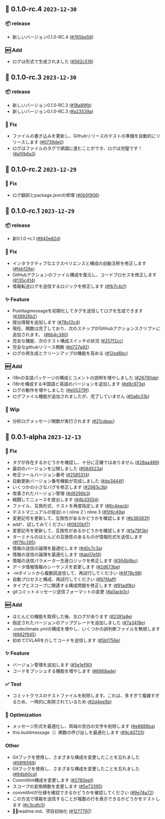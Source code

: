 ## 🎉 0.1.0-rc.4 `2023-12-30`
### 📦 ️release
- 新しいバージョン0.1.0-RC.4 ([#765be56](https://github.com/kwooshung/cvlar/commit/765be5696bdb21121022c95c0ed5bd713a27054e))
### 🆕 Add
- ログは形式で生成されました ([#562c519](https://github.com/kwooshung/cvlar/commit/562c519ed9b32d5d62f4bb38861b019378dcc550))

## 🎉 0.1.0-rc.3 `2023-12-30`
### 📦 ️release
- 新しいバージョン0.1.0-RC.3 ([#18a89fb](https://github.com/kwooshung/cvlar/commit/18a89fb156cff3b702bb58bec820c768c745242e))
- 新しいバージョン0.1.0-RC.3 ([#a23539a](https://github.com/kwooshung/cvlar/commit/a23539a0557190eb2e31c257c61cbe3cb916ed22))
### 🐛 Fix
- ファイルの書き込みを更新し、Githubリリースのテストの準備を自動的にリリースします ([#0739de0](https://github.com/kwooshung/cvlar/commit/0739de005bb58f84d0fec91dec6907f89d3df65e))
- ログはファイルのタグで順調に進むことができ、ログは完璧です！ ([#af0b6a3](https://github.com/kwooshung/cvlar/commit/af0b6a31e0653d94d3a8c6af190549e9fb525a01))

## 🎉 0.1.0-rc.2 `2023-12-29`
### 🐛 Fix
- ログ翻訳とpackage.jsonの修理 ([#0b5f906](https://github.com/kwooshung/cvlar/commit/0b5f90694c5cd27bae1906c33756cb86729b5ca1))

## 🎉 0.1.0-rc.1 `2023-12-29`
### 📦 ️release
- 新0.1.0-rc.1 ([#840e82d](https://github.com/kwooshung/cvlar/commit/840e82d90709dedcd2423d993d90867a89b622cd))
### 🐛 Fix
- インタラクティブなエクスペリエンスと構成の自動注釈を修正します ([#feb129e](https://github.com/kwooshung/cvlar/commit/feb129e81d2bc1e2e03a6473f0d69a7dc483c2c9))
- GitHubアクションのファイル構成を復元し、コードプロセスを修正します ([#135c414](https://github.com/kwooshung/cvlar/commit/135c414afa8509995effb23eaeb2f5aa845ab1a7))
- 情報転送ログを送信するロジックを修正します ([#fb7c4cf](https://github.com/kwooshung/cvlar/commit/fb7c4cfee0ad4f0e11813dc9ef15857d25ff19ba))
### ✨ Feature
- Pushtagmessageを初期化してタグを送信してログを生成できます ([#38926b2](https://github.com/kwooshung/cvlar/commit/38926b2916b9e81f96cc02e372e98dbc0cc9bf96))
- 提出情報を追加します ([#78cf2c4](https://github.com/kwooshung/cvlar/commit/78cf2c44488076653b185a2638516ad94f12da5a))
- 現在、関数は完了しており、次のステップがGitHubアクションスクリプトに追加されます。 ([#6b4c380](https://github.com/kwooshung/cvlar/commit/6b4c380045facec85985de6fbe5d64e4cf0519b2))
- 完全な機能、次のテスト構成スイッチの状況 ([#257f2cc](https://github.com/kwooshung/cvlar/commit/257f2cce542282fa30a23136d152ceaa4ed95fb6))
- 完全なgithubリリース関数 ([#d727a92](https://github.com/kwooshung/cvlar/commit/d727a92b5dfd1a63e002633aee13d12867fac1f3))
- ログの再生成とクリーンアップの機能を高める ([#12ed6bc](https://github.com/kwooshung/cvlar/commit/12ed6bce1e8066cc45a9c77c7a46b37f188b4251))
### 🆕 Add
- i18nの言語パッケージの構成とコメントの説明を増やしました ([#26790de](https://github.com/kwooshung/cvlar/commit/26790de35cf9a1d41db1ea075356c37b018a1a46))
- i18nを構成する中国語と英語のバージョンを追加します ([#d9c973e](https://github.com/kwooshung/cvlar/commit/d9c973e695c6bd6c2c0e69c5675697dcf2127585))
- ログの動作を増やしました ([#e05379f](https://github.com/kwooshung/cvlar/commit/e05379f6b7aef113c1e7340fb2aa7f7572aea625))
- ログファイル機能が追加されましたが、完了していません ([#0a6c51b](https://github.com/kwooshung/cvlar/commit/0a6c51be1f28b8cad6356b7c2d8855ce62dffac2))
### 🚧 Wip
- 分析ログメッセージ関数が実行されます ([#21cdeac](https://github.com/kwooshung/cvlar/commit/21cdeac721f0b6bcada387107c52db18197111a3))

## 🎉 0.0.1-alpha `2023-12-13`
### 🐛 Fix
- タグが存在するかどうかを確認し、十分に正確ではありません ([#28aa489](https://github.com/kwooshung/cvlar/commit/28aa489183edc951698ace19c0f81d3ddb674ec3))
- 最初のバージョンを公開しました ([#584523a](https://github.com/kwooshung/cvlar/commit/584523a95fbefa8834d7a59221efe5f8801827f1))
- 修正ツールバージョン番号 ([#2585314](https://github.com/kwooshung/cvlar/commit/258531496dfc466e3b9c7e5e02a767622550d532))
- 自動更新バージョン番号機能が完成しました ([#de3444f](https://github.com/kwooshung/cvlar/commit/de3444f3a1bfc8e9d4ef93597375f69324966b3a))
- いくつかの小さなバグを修正します ([#2983c3b](https://github.com/kwooshung/cvlar/commit/2983c3bd8c2b0effe953f207a4038fa429780c7a))
- 改善されたバージョン管理 ([#d9296b3](https://github.com/kwooshung/cvlar/commit/d9296b35227103c2390648ad09c0fb0844405b2e))
- 戦闘してニュースを提出します ([#4b33554](https://github.com/kwooshung/cvlar/commit/4b33554377b31296655cb3f7912fea788ffdac49))
- ファイル、互換形式、テストを再度指定します ([#6c4eacb](https://github.com/kwooshung/cvlar/commit/6c4eacb4b7d7a8303afe860f4d440904e5d4a479))
- テストマニュアルの提出\ n \ nline 2 \ nline 3 ([#5f6c49a](https://github.com/kwooshung/cvlar/commit/5f6c49a92ebb33aefb6227dd5438a9f35db9ca33))
- 変更記号を更新して、互換性があるかどうかを確認します ([#b36083f](https://github.com/kwooshung/cvlar/commit/b36083f87af3233f606afae0970c012e470faa12))
- add^、試してみてください ([#0920bf7](https://github.com/kwooshung/cvlar/commit/0920bf74013682d4bec3137968c3569020ec9edc))
- 変更記号を更新して、互換性があるかどうかを確認します ([#1a79f3b](https://github.com/kwooshung/cvlar/commit/1a79f3b0f010ce5b5cda78df2190e9575ae88aed))
- ターミナルのほとんどの互換性のあるものが情報形式を送信します ([#f76c295](https://github.com/kwooshung/cvlar/commit/f76c295f38e73305536a5598dfbcc3f64ef98d2e))
- 情報の送信の論理を最適化します ([#d0c7c3a](https://github.com/kwooshung/cvlar/commit/d0c7c3afde89edb8f7c75c2c47c74df4b729b94c))
- 情報の送信の論理を最適化します ([#ab07e18](https://github.com/kwooshung/cvlar/commit/ab07e187a924879513145aadb3488b1ae3e5ee66))
- 情報の送信パラメーター生産ロジックを修正します ([#364b9bc](https://github.com/kwooshung/cvlar/commit/364b9bc80d64f5f2327762e1755604d9759df6ef))
- データ情報情報のシーケンスを変更します ([#2d673be](https://github.com/kwooshung/cvlar/commit/2d673be9c27fc812aef9125048b595e39b068afa))
- -mポイントから複数回送信して、再試行してください ([#4f78c98](https://github.com/kwooshung/cvlar/commit/4f78c98f531970d5ddbe0d5d908708a565e93ec0))
- 自動プロセスと構成、再試行してください ([#97f4aff](https://github.com/kwooshung/cvlar/commit/97f4affa279c5da6eafe5474e57a4360b0530263))
- タイプとスコープに関連する構成問題を修正します ([#91adf8c](https://github.com/kwooshung/cvlar/commit/91adf8c5e0624ea628bed71cf2da6b05313876fc))
- gitコミットメッセージ送信フォーマットの変更 ([#a0acb0c](https://github.com/kwooshung/cvlar/commit/a0acb0c073c29f2d53a2b5c9c4202f06e877812b))
### 🆕 Add
- ほとんどの機能を取得した後、左ログがあります ([#2391a9e](https://github.com/kwooshung/cvlar/commit/2391a9efa7423501be89dd6b221b464c1b4c6f30))
- 指定されたバージョンのアップグレードを追加しました ([#7a3418e](https://github.com/kwooshung/cvlar/commit/7a3418ea5c0e56ed27bfc188748d739dacba514d))
- .codeclimate.ymlの構成を増やし、いくつかの誤判断ファイルを無視します ([#862f945](https://github.com/kwooshung/cvlar/commit/862f94538eff6a64b71e03d6fd9560128c89fba3))
- 初めてCVLARを介してコードを送信します ([#5bf756e](https://github.com/kwooshung/cvlar/commit/5bf756e2e548b4ed06f73cf62bac481ee11c4049))
### ✨ Feature
- バージョン管理を追加します ([#5e1ef90](https://github.com/kwooshung/cvlar/commit/5e1ef90dd5cc4d3ba19fc892e95b968dcfe97c50))
- コードをプッシュする機能を増やします ([#6868ade](https://github.com/kwooshung/cvlar/commit/6868adecedb08b92c6a97f098fe985ffed437639))
### ✅ Test
- コミットクラスのテストファイルを削除します。これは、多すぎて複雑すぎるため、一時的に削除されているため ([#2d4ee5b](https://github.com/kwooshung/cvlar/commit/2d4ee5b95be1740f781130be290aac8d6f236741))
### 💩 Optimization
- メッセージ形式を最適化し、両端の空白の文字を削除します ([#e8888ba](https://github.com/kwooshung/cvlar/commit/e8888ba3efbeb624214a2c0dd28ae330e65d3eb9))
- this.buildmessage（）関数の呼び出しを最適化します ([#9c40725](https://github.com/kwooshung/cvlar/commit/9c407253169c458ab2c8f1da8e5a479ff9ad75ad))
### Other
- Gitフックを使用し、さまざまな構成を変更したことを忘れました ([#58f6569](https://github.com/kwooshung/cvlar/commit/58f6569a098c023328caf8297c440574be659f23))
- Gitフックを使用し、さまざまな構成を変更したことを忘れました ([#94b60cd](https://github.com/kwooshung/cvlar/commit/94b60cdcb7f481ee29cb68db94c5f5abed6aeccc))
- Commitlint構成を変更します ([#2760ee1](https://github.com/kwooshung/cvlar/commit/2760ee1093fc0fe16ea2e9f211c77ea0c747601b))
- スコープの変換関数を変更します ([#5e73395](https://github.com/kwooshung/cvlar/commit/5e733959941068392b38dd111a3e1b3edb9b86a1))
- commitlintが仕様を確認できるかどうかを確認してください ([#9e74a72](https://github.com/kwooshung/cvlar/commit/9e74a72398a4db82b1c6fe6e58fb0999abd3406d))
- この方法で情報を送信することが複数の行を表示できるかどうかをテストします ([#c3cdfc5](https://github.com/kwooshung/cvlar/commit/c3cdfc5890bc005816d961d07cf4807543c005a1))
- 🍻🍻readme.md、项目初始化 ([#1277797](https://github.com/kwooshung/cvlar/commit/127779760a48c43f3bf3d26c9e7c3e329327f79e))
